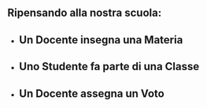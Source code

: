 ## Ripensando alla nostra scuola:

<VSpace space="4"/>

<v-clicks>

- ## Un <Alert>Docente</Alert> **insegna** una <Alert>Materia</Alert> <VSpace space="4"/>

- ## Uno <Alert>Studente</Alert> **fa parte** di una <Alert>Classe</Alert> <VSpace space="4"/>

- ## Un <Alert>Docente</Alert> **assegna** un <Alert>Voto</Alert>

</v-clicks>
